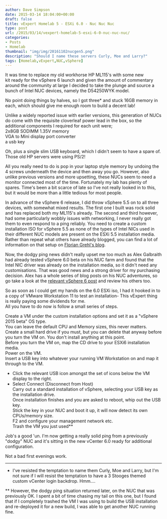 ```yaml
---
author: Dave Simpson
date: 2015-03-14 18:04:00+00:00
draft: false
title: vExpert Homelab 5 - ESXi 6.0 - Nuc Nuc Nuc
type: post
url: /2015/03/14/vexpert-homelab-5-esxi-6-0-nuc-nuc-nuc/
categories:
- Posts
- Homelab
thumbnail: "img/img/20161102nucgen5.png"
description: "Should I name these servers Curly, Moe and Larry?"
tags: [Homelab,vExpert,NUC,vSphere]
---
```


It was time to replace my old workhorse HP ML115's with some new kit ready for the vSphere 6 launch and given the amount of commentary around the community at large I decided to take the plunge and source a bunch of Intel NUC devices, namely the D54250WYK model.   
  
No point doing things by halves, so I got three* and stuck 16GB memory in each, which should give me enough room to build a decent lab!   
  
Unlike a widely reported issue with earlier versions, this generation of NUCs do come with the requisite cloverleaf power lead in the box, so the additional components I required for each unit were;  
2x8GB SODIMM 1.35V memory  
VGA to Mini display port converter  
a usb key  
  
Oh, plus a single slim USB keyboard, which I didn't seem to have a spare of. Those old HP servers were using PS/2!  
  
All you really need to do is pop in your laptop style memory by undoing the 4 screws underneath the device and then away you go. However, also unlike previous versions and more upsetting, these NUCs seem to need a monitor connected most of the time. Fortunately my lab has plenty of spares. Time's been a bit scarce of late so I've not really looked in to this, but it would be more than a little tedious for most people.  
  
In advance of the vSphere 6 release, I did throw vSphere 5.5 on to all three devices, with somewhat mixed results. The first one I built was rock solid and has replaced both my ML115's already. The second and third however, had some particularly wobbly issues with networking, I never really got them to even respond to a ping reliably. You need to create a custom installation ISO for vSphere 5.5 as none of the types of Intel NICs used in their different NUC models are present on the ESXi 5.5 installation media. Rather than repeat what others have already blogged, you can find a lot of information on that setup on [Florian Grehl's blog](http://www.virten.net/2013/09/esxi-5-x-installation-on-intel-nuc-fails-with-no-network-adapters/).   
  
Now, the dodgy ping news didn't really upset me too much as Alex Galbraith had already tested vSphere 6.0 beta on his NUC farm and found that the Intel NIC driver was already on the installation media, so it didn't need any customisations. That was good news and a strong driver for my purchasing decision. Alex has a whole series of blog posts on his NUC adventures, so go take a look at the [relevant vSphere 6 post](http://www.tekhead.org/blog/2015/02/vsphere-6-on-intel-nuc/) and review his others too.  
  
So as soon as I could get my hands on the 6.0 ESXi iso, I had it hooked in to a copy of VMware Workstation 11 to test an installation- This vExpert thing is really paying some dividends for me.   
All you have to do now is follow a small series of steps.   
  
Create a VM under the custom installation options and set it as a "vSphere 2015 beta" OS type.  
You can leave the default CPU and Memory sizes, this never matters.  
Create a small hard drive if you must, but you can delete that anyway before you turn the VM on. You don't install anything at this point.   
Before you turn the VM on, map the CD drive to your ESXi6 installation media.  
Power on the VM.  
Insert a USB key into whatever your running VM Workstation on and map it through to the VM.  
- Click the relevant USB icon amongst the set of icons below the VM display to the right.  
- Select Connect (Disconnect from Host)  
Carry out a standard installation of vSphere, selecting your USB key as the installation drive.  
Once installation finishes and you are asked to reboot, whip out the USB key.  
Stick the key in your NUC and boot it up, it will now detect its own CPUs/memory size.  
F2 and configure your management network etc.   
Trash the VM you just used**  
  
Job's a good 'un. I'm now getting a really solid ping from a previously "dodgy" NUC and it's sitting in the new vCenter 6.0 ready for additional configuration.  
  
Not a bad first evenings work.  
  
  
----------------------  
* I've resisted the temptation to name them Curly, Moe and Larry, but I'm not sure if I will resist the temptation to have a 3 Stooges themed custom vCenter login backdrop. Hmm....  
  
** However, the dodgy ping situation returned later, on the NUC that was previously OK. I spent a bit of time chasing my tail on this one, but I found that if I completely trashed the VM I was using to build the USB installation and re-deployed it for a new build, I was able to get another NUC running fine.
